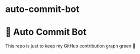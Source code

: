# auto-commit-bot
# 🤖 Auto Commit Bot

This repo is just to keep my GitHub contribution graph green 💚
